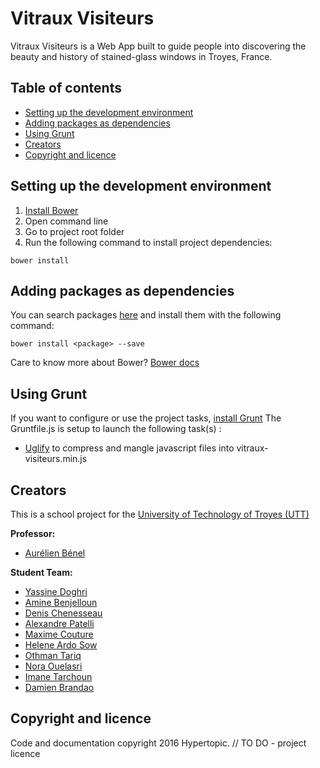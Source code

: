 # Vitraux Visiteurs

Vitraux Visiteurs is a Web App built to guide people into discovering the beauty
and history of stained-glass windows in Troyes, France.

## Table of contents

* [Setting up the development environment](#setting-up-the-development-environment)
* [Adding packages as dependencies](#adding-packages-as-dependencies)
* [Using Grunt](#using-grunt)
* [Creators](#creators)
* [Copyright and licence](#copyright-and-licence)

## Setting up the development environment

1. [Install Bower](http://bower.io/#install-bower)
2. Open command line
3. Go to project root folder
4. Run the following command to install project dependencies:

```
bower install
```

## Adding packages as dependencies

You can search packages [here](https://bower.io/search/) and install them with the following command:

```
bower install <package> --save
```

Care to know more about Bower? [Bower docs](http://bower.io/docs/api/)


## Using Grunt

If you want to configure or use the project tasks, [install Grunt](http://gruntjs.com/getting-started)
The Gruntfile.js is setup to launch the following task(s) :

* [Uglify](https://github.com/gruntjs/grunt-contrib-uglify) to compress and mangle javascript files into vitraux-visiteurs.min.js

## Creators

This is a school project for the [University of Technology of Troyes
(UTT)](http://www.utt.fr/)

**Professor:**

* [Aurélien Bénel](https://github.com/benel)

**Student Team:**

* [Yassine Doghri](https://github.com/yassinedoghri)
* [Amine Benjelloun](https://github.com/aminebenj)
* [Denis Chenesseau](https://github.com/Wolfsister)
* [Alexandre Patelli](https://github.com/alexandrepa)
* [Maxime Couture](https://github.com/MaximeCouture)
* [Helene Ardo Sow](https://github.com/titiardo)
* [Othman Tariq](https://github.com/othmanetariq)
* [Nora Ouelasri](https://github.com/ouelasrn)
* [Imane Tarchoun](https://github.com/imaneIT)
* [Damien Brandao](https://github.com/brandaod)

## Copyright and licence

Code and documentation copyright 2016 Hypertopic.
// TO DO - project licence
